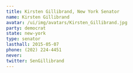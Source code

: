 ```yaml
---
title: Kirsten Gillibrand, New York Senator
name: Kirsten Gillibrand
avatar: /ui/img/avatars/Kirsten_Gillibrand.jpg
party: democrat
state: new-york
type: senator
lasthall: 2015-05-07
phone: (202) 224-4451
never: 
twitter: SenGillibrand
---
```

